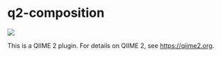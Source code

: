 # q2-composition

![](https://github.com/qiime2/q2-composition/workflows/ci-dev/badge.svg)

This is a QIIME 2 plugin. For details on QIIME 2, see https://qiime2.org.
